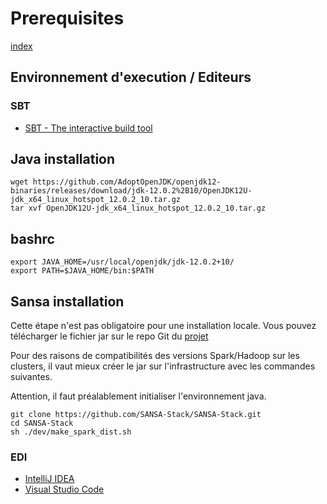 # Prerequisites

[index](./index.md)

## Environnement d'execution / Editeurs

### SBT

 - [SBT - The interactive build tool](https://www.scala-sbt.org/download.html)

## Java installation

```shell=
wget https://github.com/AdoptOpenJDK/openjdk12-binaries/releases/download/jdk-12.0.2%2B10/OpenJDK12U-jdk_x64_linux_hotspot_12.0.2_10.tar.gz
tar xvf OpenJDK12U-jdk_x64_linux_hotspot_12.0.2_10.tar.gz
```

## bashrc
```shell=
export JAVA_HOME=/usr/local/openjdk/jdk-12.0.2+10/
export PATH=$JAVA_HOME/bin:$PATH
```

## Sansa installation

Cette étape n'est pas obligatoire pour une installation locale. Vous pouvez télécharger le fichier jar sur le repo Git du [projet](https://github.com/SANSA-Stack/SANSA-Stack/releases/download/v0.8.5_ExPAD/sansa-ml-spark_2.12-0.8.0-RC3-SNAPSHOT-jar-with-dependencies.jar)


Pour des raisons de compatibilités des versions Spark/Hadoop sur les clusters, il vaut mieux créer le jar sur l'infrastructure avec les commandes suivantes.

Attention, il faut préalablement initialiser l'environnement java.

```shell=
git clone https://github.com/SANSA-Stack/SANSA-Stack.git
cd SANSA-Stack
sh ./dev/make_spark_dist.sh 
```


### EDI

- [IntelliJ IDEA](https://www.jetbrains.com/idea/download/#section=linux)
- [Visual Studio Code](https://code.visualstudio.com/)